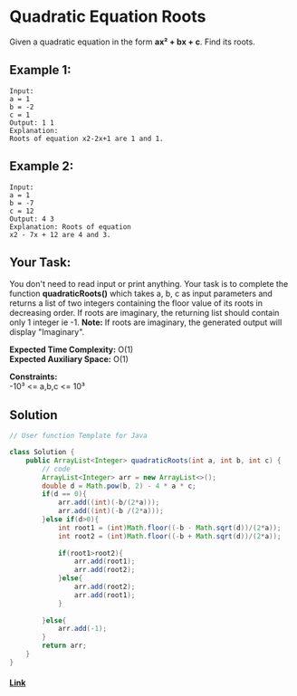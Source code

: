 
# Quadratic Equation Roots 

Given a quadratic equation in the form **ax² + bx + c**. Find its roots.

## Example 1:

```
Input:
a = 1
b = -2
c = 1
Output: 1 1
Explanation:
Roots of equation x2-2x+1 are 1 and 1.
```

## Example 2:

```
Input:
a = 1
b = -7
c = 12
Output: 4 3
Explanation: Roots of equation 
x2 - 7x + 12 are 4 and 3.
```

## Your Task:
You don't need to read input or print anything. Your task is to complete the function **quadraticRoots()** which takes a, b, c as input parameters and returns a list of two integers containing the floor value of its roots in decreasing order. If roots are imaginary, the returning list should contain only 1 integer ie -1. 
**Note:** If roots are imaginary, the generated output will display "Imaginary".


**Expected Time Complexity:** O(1)  
**Expected Auxiliary Space:** O(1)

**Constraints:**  
-10³ <= a,b,c <= 10³


## Solution
```java
// User function Template for Java

class Solution {
    public ArrayList<Integer> quadraticRoots(int a, int b, int c) {
        // code 
        ArrayList<Integer> arr = new ArrayList<>();
        double d = Math.pow(b, 2) - 4 * a * c;
        if(d == 0){
            arr.add((int)(-b/(2*a))); 
            arr.add((int)(-b /(2*a)));
        }else if(d>0){
            int root1 = (int)Math.floor((-b - Math.sqrt(d))/(2*a));
            int root2 = (int)Math.floor((-b + Math.sqrt(d))/(2*a));
            
            if(root1>root2){
                arr.add(root1);
                arr.add(root2);
            }else{
                arr.add(root2);
                arr.add(root1);
            }
            
        }else{
            arr.add(-1);
        }
        return arr;
    }
}
```

#### [Link](https://practice.geeksforgeeks.org/problems/quadratic-equation-roots/1/?track=DSASP-Mathematics&batchId=154)
